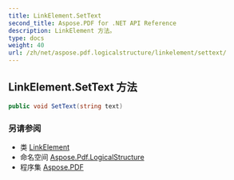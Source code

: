 ```yaml
---
title: LinkElement.SetText
second_title: Aspose.PDF for .NET API Reference
description: LinkElement 方法。
type: docs
weight: 40
url: /zh/net/aspose.pdf.logicalstructure/linkelement/settext/
---
```

## LinkElement.SetText 方法

```csharp
public void SetText(string text)
```

### 另请参阅

* 类 [LinkElement](../)
* 命名空间 [Aspose.Pdf.LogicalStructure](../../../aspose.pdf.logicalstructure/)
* 程序集 [Aspose.PDF](../../../)